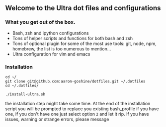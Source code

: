 ## Welcome to the Ultra dot files and configurations

### What you get out of the box.
- Bash, zsh and ipython configurations
- Tons of helper scripts and functions for both bash and zsh
- Tons of optional plugin for some of the most use tools: git,
   node, npm, homebrew, the list is too numerous to mention...
- Ultra configuration for vim and  emacs

### Installation
```
cd ~/
git clone git@github.com:aaron-goshine/dotfiles.git ~/.dotfiles
cd ~/.dotfiles/
```
```
./install-ultra.sh
```
the installation step might take some time.
At the end of the installation script you will be prompted
to replace you existing bash_profile if you have one, if you don't have one
just select option `2` and let it rip.
If you have issues, warning or strange errors, please message
